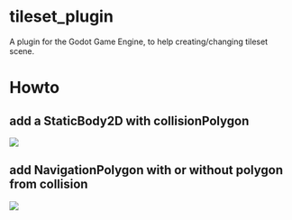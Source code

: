 # tileset_plugin
A plugin for the Godot Game Engine, to help creating/changing tileset scene.

# Howto
## add a StaticBody2D with collisionPolygon
![](https://gifyu.com/images/set_collision_polygon.gif)
## add NavigationPolygon with or without polygon from collision
![](https://gifyu.com/images/set_navigation.gif)


